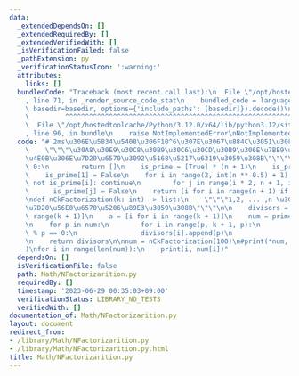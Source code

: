 ```yaml
---
data:
  _extendedDependsOn: []
  _extendedRequiredBy: []
  _extendedVerifiedWith: []
  _isVerificationFailed: false
  _pathExtension: py
  _verificationStatusIcon: ':warning:'
  attributes:
    links: []
  bundledCode: "Traceback (most recent call last):\n  File \"/opt/hostedtoolcache/Python/3.12.0/x64/lib/python3.12/site-packages/onlinejudge_verify/documentation/build.py\"\
    , line 71, in _render_source_code_stat\n    bundled_code = language.bundle(stat.path,\
    \ basedir=basedir, options={'include_paths': [basedir]}).decode()\n          \
    \         ^^^^^^^^^^^^^^^^^^^^^^^^^^^^^^^^^^^^^^^^^^^^^^^^^^^^^^^^^^^^^^^^^^^^^^^^^^^^^^^^^\n\
    \  File \"/opt/hostedtoolcache/Python/3.12.0/x64/lib/python3.12/site-packages/onlinejudge_verify/languages/python.py\"\
    , line 96, in bundle\n    raise NotImplementedError\nNotImplementedError\n"
  code: "# 2ms\u306E\u5834\u5408\u306F10^6\u307E\u3067\u884C\u3051\u308B\ndef primes_list(n):\n\
    \    \"\"\"\u30A8\u30E9\u30C8\u30B9\u30C6\u30CD\u30B9\u306E\u7BE9\u3067n\u4EE5\
    \u4E0B\u306E\u7D20\u6570\u3092\u5168\u5217\u6319\u3059\u308B\"\"\"\n    if n ==\
    \ 0:\n        return []\n    is_prime = [True] * (n + 1)\n    is_prime[0] = False\n\
    \    is_prime[1] = False\n    for i in range(2, int(n ** 0.5) + 1):\n        if\
    \ not is_prime[i]: continue\n        for j in range(i * 2, n + 1, i):\n      \
    \      is_prime[j] = False\n    return [i for i in range(n + 1) if is_prime[i]]\n\
    \ndef nCkFactorization(k: int) -> list:\n    \"\"\"1,2, ... ,n \u3092\u5168\u3066\
    \u7D20\u56E0\u6570\u5206\u89E3\u3059\u308B\"\"\"\n\n    divisors = [[] for _ in\
    \ range(k + 1)]\n    a = [i for i in range(k + 1)]\n    num = primes_list(k)\n\
    \n    for p in num:\n        for i in range(p, k + 1, p):\n            while a[i]\
    \ % p == 0:\n                divisors[i].append(p)\n                a[i] //= p\n\
    \n    return divisors\n\nnum = nCkFactorization(100)\n#print(*num, sep=\"\\n\"\
    )\nfor i in range(len(num)):\n    print(i, num[i])"
  dependsOn: []
  isVerificationFile: false
  path: Math/NFactorizarition.py
  requiredBy: []
  timestamp: '2023-06-29 00:35:03+09:00'
  verificationStatus: LIBRARY_NO_TESTS
  verifiedWith: []
documentation_of: Math/NFactorizarition.py
layout: document
redirect_from:
- /library/Math/NFactorizarition.py
- /library/Math/NFactorizarition.py.html
title: Math/NFactorizarition.py
---
```

